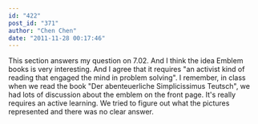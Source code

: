 ```yaml
---
id: "422"
post_id: "371"
author: "Chen Chen"
date: "2011-11-28 00:17:46"
---
```

This section answers my question on 7.02. And I think the idea Emblem books is very interesting. And I agree that it requires "an activist kind of reading that engaged the mind in problem solving". I remember, in class when we read the book "Der abenteuerliche Simplicissimus Teutsch", we had lots of discussion about the emblem on the front page. It's really requires an active learning. We tried to figure out what the pictures represented and there was no clear answer.
